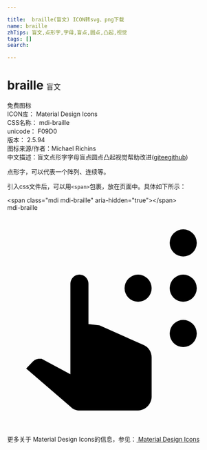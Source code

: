 ```yaml
---

title:  braille(盲文) ICON转svg、png下载
name: braille
zhTips: 盲文,点形字,字母,盲点,圆点,凸起,视觉
tags: []
search: 

---
```


# braille  <small style="font-size: 60%;font-weight: 100">盲文</small>


<div class="detail-page">
<p>
<span><span class="badge-success badge">免费图标</span> </span>
<br/>
<span>
ICON库：
<span class="badge-secondary badge">Material Design Icons</span> 
</span>
<br/>
<span>
CSS名称：
<span class="badge-secondary badge">mdi-braille</span> 
</span>
<br/>
<span>
unicode：
<span class="badge-secondary badge">F09D0</span> 
<copy-btn content='F09D0' btn-title=""></copy-btn>
<copy-btn :content='String.fromCodePoint(parseInt("F09D0", 16))' btn-title="复制U"></copy-btn>
</span>
<br/>
<span>
版本：
<span class="badge-secondary badge">2.5.94</span> 
</span>
<br/>
<span>图标来源/作者：<span class="badge-light badge">Michael Richins</span></span> 
<br/>
<span class="zh-detail">中文描述：<span class="badge-primary badge">盲文</span><span class="badge-primary badge">点形字</span><span class="badge-primary badge">字母</span><span class="badge-primary badge">盲点</span><span class="badge-primary badge">圆点</span><span class="badge-primary badge">凸起</span><span class="badge-primary badge">视觉</span><span class="help-link"><span>帮助改进</span>(<a href="https://gitee.com/liuwave/icon-helper/edit/master/json/material/braille.json" target="_blank" rel="noopener noreferrer">gitee</a><a href="https://github.com/liuwave/icon-helper/edit/master/json/material/braille.json" target="_blank" rel="noopener noreferrer">github</a></span>)</span><br/>
</p>
</div><div class="description description alert alert-light">点形字，可以代表一个阵列、连续等。</div>
<div class="alert alert-dark">
  <i class="mdi mdi-braille mdi-48px"></i>
  <i class="mdi mdi-braille mdi-36px"></i>
  <i class="mdi mdi-braille mdi-24px"></i>
  <i class="mdi mdi-braille mdi-18px"></i>
</div>
<div>
  <p>引入css文件后，可以用<code>&lt;span&gt;</code>包裹，放在页面中。具体如下所示：    
  </p>
  <div class="alert alert-primary" style="font-size: 14px">
    &lt;span class="mdi mdi-braille" aria-hidden="true"&gt;&lt;/span&gt;
    <copy-btn content='<span class="mdi mdi-braille" aria-hidden="true"></span>'></copy-btn>
  </div>
  <div class="alert alert-secondary">
    <i class="mdi mdi-braille"
    style="font-size: 24px"
    aria-hidden="true"></i> mdi-braille
    <copy-btn content="mdi-braille" btn-title="复制图标名称"></copy-btn>
  </div>
</div>
<div id="svg" class="svg-wrap">
<svg xmlns="http://www.w3.org/2000/svg" viewBox="0 0 24 24"><path d="M7,8A1,1 0 0,1 8,7A1,1 0 0,1 9,8V12.47L10.21,12.6L15.15,14.79C15.67,15.03 16,15.56 16,16.14V20.5C15.97,21.32 15.32,21.97 14.5,22H8C7.62,22 7.26,21.85 7,21.57L2.1,17.37L2.84,16.6C3.03,16.39 3.3,16.28 3.58,16.28H3.8L7,18V8M19.5,2A1.5,1.5 0 0,0 18,3.5A1.5,1.5 0 0,0 19.5,5A1.5,1.5 0 0,0 21,3.5A1.5,1.5 0 0,0 19.5,2M19.5,7A1.5,1.5 0 0,0 18,8.5A1.5,1.5 0 0,0 19.5,10A1.5,1.5 0 0,0 21,8.5A1.5,1.5 0 0,0 19.5,7M14.5,7A1.5,1.5 0 0,0 13,8.5A1.5,1.5 0 0,0 14.5,10A1.5,1.5 0 0,0 16,8.5A1.5,1.5 0 0,0 14.5,7M19.5,12A1.5,1.5 0 0,0 18,13.5A1.5,1.5 0 0,0 19.5,15A1.5,1.5 0 0,0 21,13.5A1.5,1.5 0 0,0 19.5,12Z" /></svg>
</div>
<detail full-name='mdi-braille'></detail>
    
<div><p>更多关于 Material Design Icons的信息，参见：<a target="_blank" href="https://iconhelper.cn/material.html"> Material Design Icons</a>
</p></div>
